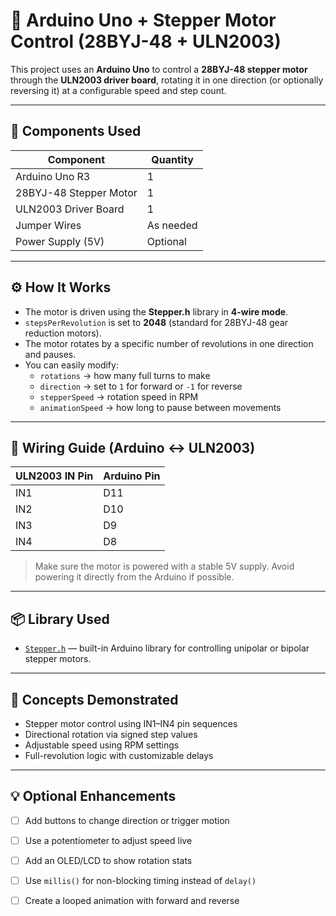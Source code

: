 # 🔄 Arduino Uno + Stepper Motor Control (28BYJ-48 + ULN2003)

This project uses an **Arduino Uno** to control a **28BYJ-48 stepper motor** through the **ULN2003 driver board**, rotating it in one direction (or optionally reversing it) at a configurable speed and step count.

---

## 🧰 Components Used

| Component               | Quantity |
|-------------------------|----------|
| Arduino Uno R3          | 1        |
| 28BYJ-48 Stepper Motor  | 1        |
| ULN2003 Driver Board    | 1        |
| Jumper Wires            | As needed|
| Power Supply (5V)       | Optional |

---

## ⚙️ How It Works

- The motor is driven using the **Stepper.h** library in **4-wire mode**.
- `stepsPerRevolution` is set to **2048** (standard for 28BYJ-48 gear reduction motors).
- The motor rotates by a specific number of revolutions in one direction and pauses.
- You can easily modify:
  - `rotations` → how many full turns to make
  - `direction` → set to `1` for forward or `-1` for reverse
  - `stepperSpeed` → rotation speed in RPM
  - `animationSpeed` → how long to pause between movements

---

## 🔌 Wiring Guide (Arduino ↔ ULN2003)

| ULN2003 IN Pin | Arduino Pin |
|----------------|-------------|
| IN1            | D11         |
| IN2            | D10         |
| IN3            | D9          |
| IN4            | D8          |

> Make sure the motor is powered with a stable 5V supply. Avoid powering it directly from the Arduino if possible.

---

## 📦 Library Used

- [`Stepper.h`](https://www.arduino.cc/reference/en/libraries/stepper/) — built-in Arduino library for controlling unipolar or bipolar stepper motors.

---

## 🧠 Concepts Demonstrated

- Stepper motor control using IN1–IN4 pin sequences
- Directional rotation via signed step values
- Adjustable speed using RPM settings
- Full-revolution logic with customizable delays

---

## 💡 Optional Enhancements

- [ ] Add buttons to change direction or trigger motion
- [ ] Use a potentiometer to adjust speed live
- [ ] Add an OLED/LCD to show rotation stats
- [ ] Use `millis()` for non-blocking timing instead of `delay()`
- [ ] Create a looped animation with forward and reverse

